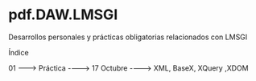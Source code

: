 # pdf.DAW.LMSGI
Desarrollos personales y prácticas obligatorias relacionados con LMSGI


Índice

01 ---> Práctica  ---->  17 Octubre  ---->  XML, BaseX, XQuery ,XDOM



